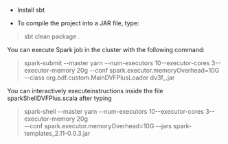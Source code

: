 - Install sbt


- To compile the project into a JAR file, type:

> sbt clean package .

You can execute Spark job in the cluster with the following command:

> spark-submit --master yarn --num-executors 10--executor-cores 3--executor-memory 20g --conf spark.executor.memoryOverhead=10G \
--class org.bdf.custom.MainDVFPlusLoader dv3f_<VERSION>.jar <appName> <dataBase> <SqlFileInitial> <SqlFilesMain>


You can interactively executeinstructions inside the file sparkShellDVFPlus.scala after typing

> spark-shell --master yarn --num-executors 10--executor-cores 3--executor-memory 20g \
 --conf spark.executor.memoryOverhead=10G   --jars spark-templates_2.11-0.0.3.jar
